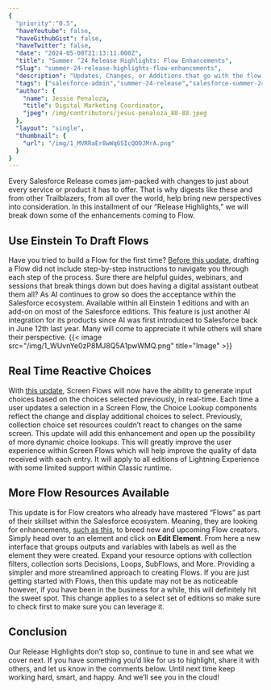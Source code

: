 ```yaml
---
{
  "priority":"0.5",
  "haveYoutube": false,
  "haveGithubGist": false,
  "haveTwitter": false,
  "date": "2024-05-08T21:13:11.000Z",
  "title": "Summer ’24 Release Highlights: Flow Enhancements",
  "Slug": "summer-24-release-highlights-flow-enhancements",
  "description": "Updates, Changes, or Additions that go with the flow.",
  "tags": ["salesforce-admin","summer-24-release","salesforce-summer-24","salesforce","salesforce-release"],
  "author": {
    "name": Jessie Penaloza,
    "title": Digital Marketing Coordinator,
    "jpeg": /img/contributors/jesus-penaloza_88-88.jpeg
  },
  "layout": "single",
  "thumbnail": {
    "url": "/img/1_MVRRaEr8wWq65IcQO0JMrA.png"
  }
}
---
```

Every Salesforce Release comes jam-packed with changes to just about every service or product it has to offer. That is why digests like these and from other Trailblazers, from all over the world, help bring new perspectives into consideration.
In this installment of our “Release Highlights,” we will break down some of the enhancements coming to Flow.

## Use Einstein To Draft Flows

Have you tried to build a Flow for the first time? [Before this update](https://help.salesforce.com/s/articleView?id=release-notes.rn_automate_flow_builder_get_help_building_flows_with_einstein_for_flow.htm&amp;release=250&amp;type=5), drafting a Flow did not include step-by-step instructions to navigate you through each step of the process. Sure there are helpful guides, webinars, and sessions that break things down but does having a digital assistant outbeat them all? As AI continues to grow so does the acceptance within the Salesforce ecosystem.
Available within all Einstein 1 editions and with an add-on on most of the Salesforce editions. This feature is just another AI integration for its products since AI was first introduced to Salesforce back in June 12th last year. Many will come to appreciate it while others will share their perspective.
{{< image src="/img/1_WUvnYe0zP8MJ8Q5A1pwWMQ.png" title="Image" >}}


## Real Time Reactive Choices

With [this update](https://help.salesforce.com/s/articleView?id=release-notes.rn_automate_flow_builder_reactive_collection_choice_sets.htm&amp;release=250&amp;type=5), Screen Flows will now have the ability to generate input choices based on the choices selected previously, in real-time. Each time a user updates a selection in a Screen Flow, the Choice Lookup components reflect the change and display additional choices to select. Previously, collection choice set resources couldn’t react to changes on the same screen. This update will add this enhancement and open up the possibility of more dynamic choice lookups.
This will greatly improve the user experience within Screen Flows which will help improve the quality of data received with each entry. It will apply to all editions of Lightning Experience with some limited support within Classic runtime.

## More Flow Resources Available

This update is for Flow creators who already have mastered “Flows” as part of their skillset within the Salesforce ecosystem. Meaning, they are looking for enhancements, [such as this](https://help.salesforce.com/s/articleView?id=release-notes.rn_automate_flow_builder_find_and_select_flow_resources_more_easily_in_most_elements.htm&amp;release=250&amp;type=5), to breed new and upcoming Flow creators. Simply head over to an element and click on <strong>Edit Element</strong>. From here a new interface that groups outputs and variables with labels as well as the element they were created.
Expand your resource options with collection filters, collection sorts Decisions, Loops, SubFlows, and More. Providing a simpler and more streamlined approach to creating Flows. If you are just getting started with Flows, then this update may not be as noticeable however, if you have been in the business for a while, this will definitely hit the sweet spot.
This change applies to a select set of editions so make sure to check first to make sure you can leverage it.

## Conclusion

Our Release Highlights don’t stop so, continue to tune in and see what we cover next. If you have something you’d like for us to highlight, share it with others, and let us know in the comments below.
Until next time keep working hard, smart, and happy. And we’ll see you in the cloud!
